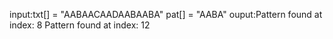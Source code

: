 input:txt[] = "AABAACAADAABAABA"
      pat[] = "AABA"
ouput:Pattern found at index: 8
      Pattern found at index: 12
